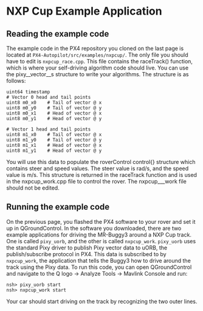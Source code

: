# NXP Cup Example Application

## Reading the example code

The example code in the PX4 repository you cloned on the last page is located at `PX4-Autopilot/src/examples/nxpcup/`. The only file you should have to edit is `nxpcup_race.cpp`. This file contains the raceTrack() function, which is where your self-driving algorithm code should live. You can use the pixy\__vector\__s structure to write your algorithms. The structure is as follows:

```
uint64 timestamp
# Vector 0 head and tail points
uint8 m0_x0    # Tail of vector @ x
uint8 m0_y0    # Tail of vector @ y
uint8 m0_x1    # Head of vector @ x
uint8 m0_y1    # Head of vector @ y

# Vector 1 head and tail points
uint8 m1_x0    # Tail of vector @ x
uint8 m1_y0    # Tail of vector @ y
uint8 m1_x1    # Head of vector @ x
uint8 m1_y1    # Head of vector @ y
```

You will use this data to populate the roverControl control{} structure which contains steer and speed values. The steer value is rad/s, and the speed value is m/s. This structure is returned in the raceTrack function and is used in the nxpcup\_work.cpp file to control the rover. The nxpcup_\__work file should not be edited.

## Running the example code

On the previous page, you flashed the PX4 software to your rover and set it up in QGroundControl. In the software you downloaded, there are two example applications for driving the MR-Buggy3 around a NXP Cup track. One is called `pixy_uorb`, and the other is called `nxpcup_work`. `pixy_uorb` uses the standard Pixy driver to publish Pixy vector data to uORB, the publish/subscribe protocol in PX4. This data is subscribed to by `nxpcup_work`, the application that tells the Buggy3 how to drive around the track using the Pixy data. To run this code, you can open QGroundControl and navigate to the Q logo -> Analyze Tools -> Mavlink Console and run:

```
nsh> pixy_uorb start
nsh> nxpcup_work start
```

Your car should start driving on the track by recognizing the two outer lines.
